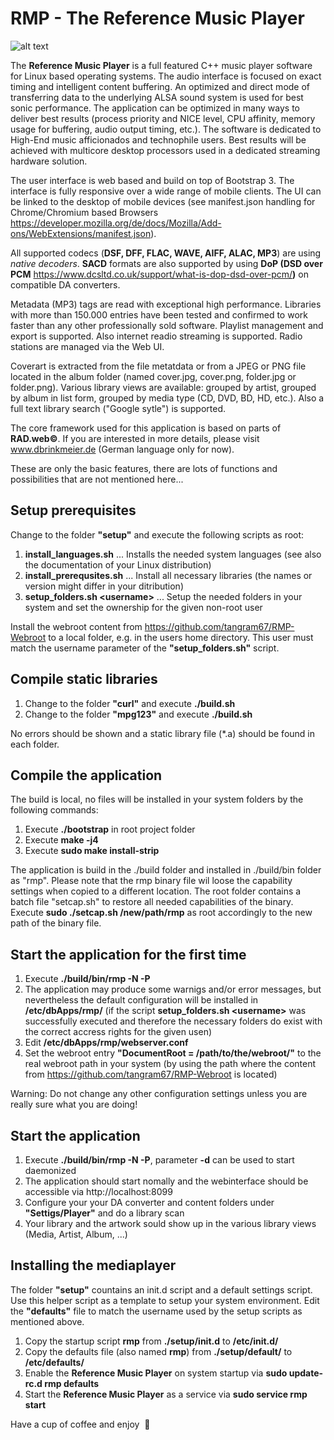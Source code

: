 # RMP - The Reference Music Player

![alt text](https://github.com/tangram67/RMP/master/rmp-750x420.jpg?raw=true)

The **Reference Music Player** is a full featured C++ music player software for Linux based operating systems.
The audio interface is focused on exact timing and intelligent content buffering.
An optimized and direct mode of transferring data to the underlying ALSA sound system is used for best sonic performance. The application can be optimized in many ways to deliver best results (process priority and NICE level, CPU affinity, memory usage for buffering, audio output timing, etc.). The software is dedicated to High-End music afficionados and technophile users. Best results will be achieved with multicore desktop processors used in a dedicated streaming hardware solution.

The user interface is web based and build on top of Bootstrap 3. The interface is fully responsive over a wide range of mobile clients.
The UI can be linked to the desktop of mobile devices (see manifest.json handling for Chrome/Chromium based Browsers https://developer.mozilla.org/de/docs/Mozilla/Add-ons/WebExtensions/manifest.json).

All supported codecs (**DSF, DFF, FLAC, WAVE, AIFF, ALAC, MP3**) are using _native decoders_.
**SACD** formats are also supported by using **DoP (DSD over PCM** https://www.dcsltd.co.uk/support/what-is-dop-dsd-over-pcm/**)** on compatible DA converters.

Metadata (MP3) tags are read with exceptional high performance. Libraries with more than 150.000 entries have been tested and confirmed to work faster than any other professionally sold software. Playlist management and export is supported. Also internet readio streaming is supported. Radio stations are managed via the Web UI.

Coverart is extracted from the file metatdata or from a JPEG or PNG file located in the album folder (named cover.jpg, cover.png, folder.jpg or folder.png).
Various library views are available: grouped by artist, grouped by album in list form, grouped by media type (CD, DVD, BD, HD, etc.). Also a full text library search ("Google sytle") is supported.

The core framework used for this application is based on parts of **RAD.web©**. If you are interested in more details, please visit www.dbrinkmeier.de (German language only for now).

These are only the basic features, there are lots of functions and possibilities that are not mentioned here...

## Setup prerequisites

Change to the folder **"setup"** and execute the following scripts as root:

1. **install_languages.sh** ... Installs the needed system languages (see also the documentation of your Linux distribution)
2. **install_prerequsites.sh** ... Install all necessary libraries (the names or version might differ in your ditribution)
3. **setup_folders.sh \<username\>** ... Setup the needed folders in your system and set the ownership for the given non-root user
  
Install the webroot content from https://github.com/tangram67/RMP-Webroot to a local folder, e.g. in the users home directory. This user must match the username parameter of the **"setup_folders.sh"** script.

## Compile static libraries

1. Change to the folder **"curl"** and execute **./build.sh**
2. Change to the folder **"mpg123"** and execute **./build.sh**

No errors should be shown and a static library file (\*.a) should be found in each folder.

## Compile the application

The build is local, no files will be installed in your system folders by the following commands:

1. Execute **./bootstrap** in root project folder
2. Execute **make -j4**
3. Execute **sudo make install-strip**

The application is build in the ./build folder and installed in ./build/bin folder as "rmp". Please note that the rmp binary file wil loose the capability settings when copied to a different location. The root folder contains a batch file "setcap.sh" to restore all needed capabilities of the binary. Execute **sudo ./setcap.sh /new/path/rmp** as root accordingly to the new path of the binary file.

## Start the application for the first time

1. Execute **./build/bin/rmp -N -P**
2. The application may produce some warnigs and/or error messages, but nevertheless the default configuration will be installed in **/etc/dbApps/rmp/** (if the script **setup_folders.sh \<username\>** was successfully executed and therefore the necessary folders do exist with the correct accress rights for the given usen)
3. Edit **/etc/dbApps/rmp/webserver.conf**
4. Set the webroot entry **"DocumentRoot = /path/to/the/webroot/"** to the real webroot path in your system (by using the path where the content from https://github.com/tangram67/RMP-Webroot is located)

Warning: Do not change any other configuration settings unless you are really sure what you are doing!

## Start the application

1. Execute **./build/bin/rmp -N -P**, parameter **-d** can be used to start daemonized
2. The application should start nomally and the webinterface should be accessible via http://localhost:8099
3. Configure your your DA converter and content folders under **"Settigs/Player"** and do a library scan
4. Your library and the artwork sould show up in the various library views (Media, Artist, Album, ...)

## Installing the mediaplayer

The folder **"setup"** countains an init.d script and a default settings script. Use this helper script as a template to setup your system environment.
Edit the **"defaults"** file to match the username used by the setup scripts as mentioned above. 

1. Copy the startup script **rmp** from **./setup/init.d** to **/etc/init.d/**
2. Copy the defaults file (also named **rmp**) from **./setup/default/** to **/etc/defaults/**
3. Enable the **Reference Music Player** on system startup via **sudo update-rc.d rmp defaults**
4. Start the **Reference Music Player** as a service via **sudo service rmp start**

Have a cup of coffee and enjoy&nbsp;&nbsp;:tea:
